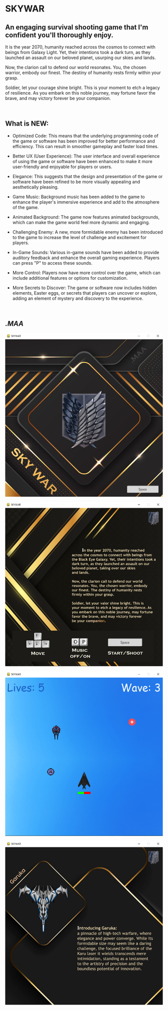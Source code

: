 # SKYWAR

## An engaging survival shooting game that I'm confident you'll thoroughly enjoy.

It is the year 2070, humanity reached across the cosmos to connect with beings from Galaxy Light. Yet, their intentions took a dark turn, as they launched an assault on our beloved planet, usurping our skies and lands.

Now, the clarion call to defend our world resonates. You, the chosen warrior, embody our finest. The destiny of humanity rests firmly within your grasp.

Soldier, let your courage shine bright. This is your moment to etch a legacy of resilience. As you embark on this noble journey, may fortune favor the brave, and may victory forever be your companion.

<br/>

## What is NEW:
- Optimized Code: This means that the underlying programming code of the game or software has been improved for better performance and efficiency. This can result in smoother gameplay and faster load times.

- Better UX (User Experience): The user interface and overall experience of using the game or software have been enhanced to make it more user-friendly and enjoyable for players or users.

- Elegance: This suggests that the design and presentation of the game or software have been refined to be more visually appealing and aesthetically pleasing.

- Game Music: Background music has been added to the game to enhance the player's immersive experience and add to the atmosphere of the game.

- Animated Background: The game now features animated backgrounds, which can make the game world feel more dynamic and engaging.

- Challenging Enemy: A new, more formidable enemy has been introduced to the game to increase the level of challenge and excitement for players.

- In-Game Sounds: Various in-game sounds have been added to provide auditory feedback and enhance the overall gaming experience. Players can press "P" to access these sounds.

- More Control: Players now have more control over the game, which can include additional features or options for customization.

- More Secrets to Discover: The game or software now includes hidden elements, Easter eggs, or secrets that players can uncover or explore, adding an element of mystery and discovery to the experience.

<br/>

*.MAA*
---

![img](https://github.com/MA-Abahmane/SKYWAR/blob/SKYWAR-V3/images/main_V3.png)

![img](https://github.com/MA-Abahmane/SKYWAR/blob/SKYWAR-V3/images/mission_V3.png)

![img](https://github.com/MA-Abahmane/SKYWAR/blob/SKYWAR-V3/images/inGame_V3.png)

![img](https://github.com/MA-Abahmane/SKYWAR/blob/SKYWAR-V3/images/slides_V3.png)



